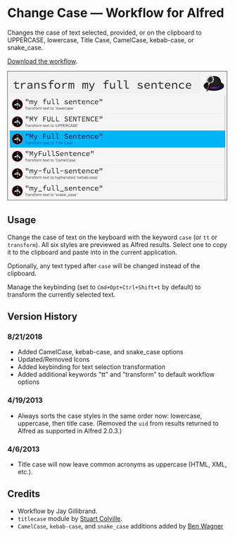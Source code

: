 # Change Case — Workflow for Alfred

Changes the case of text selected, provided, or on the clipboard to UPPERCASE, lowercase, Title Case, CamelCase, kebab-case, or snake_case.

[Download the workflow](https://github.com/blizzrdof77/alfred-change-case/raw/master/Change%20Case.alfredworkflow).

![Screenshot](changecase.jpg)

## Usage

Change the case of text on the keyboard with the keyword `case` (or `tt` or `transform`). All six styles are previewed as Alfred results. Select one to copy it to the clipboard and paste into in the current application.

Optionally, any text typed after `case` will be changed instead of the clipboard.

Manage the keybinding (set to `Cmd+Opt+Ctrl+Shift+t` by default) to transform the currently selected text.

## Version History

### 8/21/2018

- Added CamelCase, kebab-case, and snake_case options
- Updated/Removed Icons
- Added keybinding for text selection transformation
- Added additional keywords "tt" and "transform" to default workflow options

### 4/19/2013

- Always sorts the case styles in the same order now: lowercase, uppercase, then title case. (Removed the `uid` from results returned to Alfred as supported in Alfred 2.0.3.)

### 4/6/2013

- Title case will now leave common acronyms as uppercase (HTML, XML, etc.).

## Credits

- Workflow by Jay Gillibrand.
- `titlecase` module by [Stuart Colville](http://muffinresearch.co.uk).
- `CamelCase`, `kebab-case`, and `snake_case` additions added by [Ben Wagner](https://blizzrdof77.com)
